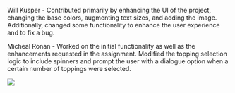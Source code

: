 Will Kusper - Contributed primarily by enhancing the UI of the project, changing the base colors, augmenting text sizes, and adding the image. Additionally, changed some functionality
to enhance the user experience and to fix a bug.

Micheal Ronan - Worked on the initial functionality as well as the enhancements requested in the assignment. Modified the topping selection logic to include spinners and prompt the user with a dialogue option when a certain number of toppings were selected. 


![](https://github.iu.edu/msronan/PizzaOder/assets/23987/5419e680-41ea-4531-a7e1-2f1d35b353ee)
